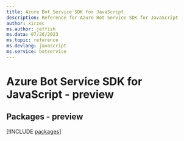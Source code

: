 ```yaml
---
title: Azure Bot Service SDK for JavaScript
description: Reference for Azure Bot Service SDK for JavaScript
author: xirzec
ms.author: jeffish
ms.data: 07/26/2023
ms.topic: reference
ms.devlang: javascript
ms.service: botservice
---
```

# Azure Bot Service SDK for JavaScript - preview
## Packages - preview
[!INCLUDE [packages](bot-service-index.md)]